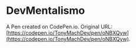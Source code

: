 # DevMentalismo

A Pen created on CodePen.io. Original URL: [https://codepen.io/TonyMachDev/pen/oNBXQyw](https://codepen.io/TonyMachDev/pen/oNBXQyw).


